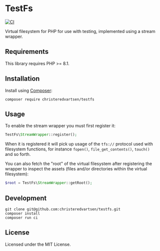 # TestFs

[![CI](https://github.com/christeredvartsen/testfs/actions/workflows/ci.yml/badge.svg)](https://github.com/christeredvartsen/testfs/actions/workflows/ci.yml)

Virtual filesystem for PHP for use with testing, implemented using a stream wrapper.

## Requirements

This library requires PHP >= 8.1.

## Installation

Install using [Composer](https://getcomposer.org):

```
composer require christeredvartsen/testfs
```

## Usage

To enable the stream wrapper you must first register it:

```php
TestFs\StreamWrapper::register();
```

When it is registered it will pick up usage of the `tfs://` protocol used with filesystem functions, for instance `fopen()`, `file_get_contents()`, `touch()` and so forth.

You can also fetch the "root" of the virtual filesystem after registering the wrapper to inspect the assets (files and/or directories within the virtual filesystem):

```php
$root = TestFs\StreamWrapper::getRoot();
```

## Development

```
git clone git@github.com:christeredvartsen/testfs.git
composer install
composer run ci
```

## License

Licensed under the MIT License.
